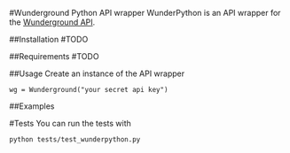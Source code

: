 #Wunderground Python API wrapper
WunderPython is an API wrapper for the [Wunderground API](http://www.wunderground.com/weather/api/).

##Installation
    #TODO

##Requirements
    #TODO

##Usage
Create an instance of the API wrapper

    wg = Wunderground("your secret api key")

##Examples

#Tests
You can run the tests with
    
    python tests/test_wunderpython.py

